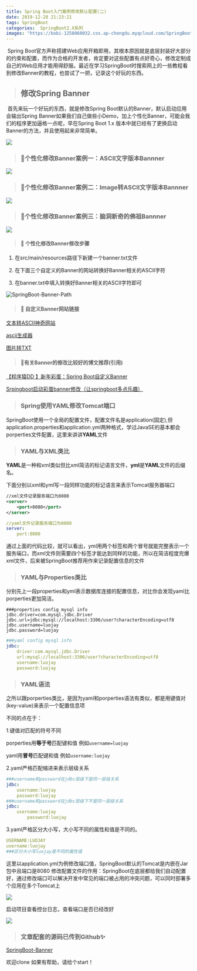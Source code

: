 ```yaml
---
title: Spring Boot入门案例修改默认配置(二)
date: 2019-12-28 21:23:21
tags: SpringBoot
categories:  SpringBoot2.X系列
images: "https://bobi-1258060032.cos.ap-chengdu.myqcloud.com/SpringBoot-Study/SpringBoot-index.jpg"
---
```


​		Spring Boot官方声称搭建Web应用开箱即用，其根本原因就是底层封装好大部分的约束和配置，而作为合格的开发者，肯定要对这些配置有点好奇心，修改定制成自己的Web应用才能用得舒服。最近在学习SpringBoot时搜索网上的一些教程看到修改Banner的教程，也尝试了一把，记录这个好玩的东西。
>## 修改Spring Banner
>

​		首先来玩一个好玩的东西，就是修改Spring Boot默认的Banner，默认启动应用会输出Spring Banner如果我们自己做些小Demo，加上个性化Banner，可能会我们的程序更加逼格一点呢，早在Spring Boot 1.x 版本中就已经有了更换启动Banner的方法，并且使用起来非常简单。

![](https://bobi-1258060032.cos.ap-chengdu.myqcloud.com/SpringBoot-Banner/SpringBoot-Banner-banner.png)

>### :triangular_flag_on_post:个性化修改Banner案例一：ASCII文字版本Bannner	

![](https://bobi-1258060032.cos.ap-chengdu.myqcloud.com/SpringBoot-Banner/SpringBoot-Banner-SteveJobs.png)

>### :triangular_flag_on_post:个性化修改Banner案例二：Image转ASCII文字版本Bannner

![](https://bobi-1258060032.cos.ap-chengdu.myqcloud.com/SpringBoot-Banner/SpringBoot-Banner-luojay.png)

>### :triangular_flag_on_post:个性化修改Banner案例三：脑洞新奇的佛祖Bannner

![](https://bobi-1258060032.cos.ap-chengdu.myqcloud.com/SpringBoot-Banner/SpringBoot-Banner-fozu.png)


>#### :bookmark_tabs: 个性化修改Banner修改步骤

1. 在src/main/resources路径下新建一个banner.txt文件

2. 在下面三个自定义的Banner的网站转换好Banner相关的ASCII字符

3. 在banner.txt中填入转换好Banner相关的ASCII字符即可

   

![SpringBoot-Banner-Path](https://bobi-1258060032.cos.ap-chengdu.myqcloud.com/SpringBoot-Banner/SpringBoot-Banner-Path.png)



>#### :link: 自定义Banner网站链接

[文本转ASCII神奇网站](http://patorjk.com/software/taag)

[ascii生成器](http://www.network-science.de/ascii/)

[图片转TXT](http://www.degraeve.com/img2txt.php)



>#### :link:有关Banner的修改比较好的博文推荐(引用)

[【程序猿DD 】新年彩蛋：Spring Boot自定义Banner](http://blog.didispace.com/spring-boot-banner/)

[Srpingboot启动彩蛋banner修改（让springboot多点乐趣）](https://blog.csdn.net/A924110137/article/details/91797859)



>### Spring使用YAML修改Tomcat端口

​		SpringBoot使用一个全局的配置文件，配置文件名是application(固定),但application.properties和application.yml两种格式，学过JavaSE的基本都会porperties文件配置，这里来讲讲**YAML**文件



> ### YAML与XML类比

​		**YAML**是一种和xml类似但比xml简洁的标记语言文件，**yml**是**YAML**文件的后缀名。

下面分别以xml和yml写一段同样功能的标记语言来表示Tomcat服务器端口

```xml
//xml文件记录服务端口为8080
<server>
	<port>8080</port>
</server>
```

```yml
//yaml文件记录服务端口为8080
server:
	port:8080
```

​		通过上面的代码比较，就可以看出，yml用两个标签和两个冒号就能完整表示一个服务端口，而xml文件则需要四个标签才能达到同样的功能，所以在简洁程度完爆xml文件，后来被SpringBoot推荐用作来记录配置信息的文件

> ### YAML与Properties类比

​		分别先上一段properties和yml表示数据库连接的配置信息，对比你会发现yaml比porperties更加简洁。

```properties
###properties config mysql info
jdbc.driver=com.mysql.jdbc.Driver
jdbc.url=jdbc:mysql://localhost:3306/user?characterEncoding=utf8
jdbc.username=luojay
jdbc.password=luojay
```

```yaml
###yaml config mysql info
jdbc:
	driver:com.mysql.jdbc.Driver
	url:mysql://localhost:3306/user?characterEncoding=utf8
	username:luojay
	password:luojay
```

>### YAML语法

​		之所以跟porperties类比，是因为yaml和porperties语法有类似，都是用键值对(key-value)来表示一个配置信息项

不同的点在于：

1.键值对匹配的符号不同

porperties用**等于号**匹配键和值 		例如`username=luojay`

yaml用**冒号**匹配键和值 					例如`username:luojay`

2.yaml严格匹配缩进来表示层级关系

```yaml
###username和password在jdbc层级下是同一层级关系
jdbc:
	username:luojay
	password:luojay
###username和password在jdbc层级下不是同一层级关系
jdbc:
	username:luojay
		password:luojay
```

3.yaml严格区分大小写，大小写不同的属性和值是不同的。

```yaml
USERNAME:LUOJAY 
username:luojay
###区分大小写luojay是不同的属性值
```



​		这里以application.yml为例修改端口值，SpringBoot默认的Tomcat是内嵌在Jar包中且端口是8080 修改配置文件的作用：SpringBoot在底层都给我们自动配置好，通过修改端口可以解决开发中常见的端口被占用的冲突问题，可以同时部署多个应用在多个Tomcat上

![](https://bobi-1258060032.cos.ap-chengdu.myqcloud.com/SpringBoot-Banner/SpringBoot-Banner-Port.png)


启动项目查看控台日志，查看端口是否已经改好

![](https://bobi-1258060032.cos.ap-chengdu.myqcloud.com/SpringBoot-Banner/SpringBoot-Banner-log.png)



> ###  文章配套的源码已传到Github:sparkles:

[SpringBoot-Banner](https://github.com/bobi8344/SpringBoot-Study/tree/master/springboot-banner)

欢迎clone 如果有帮助，请给个start！

